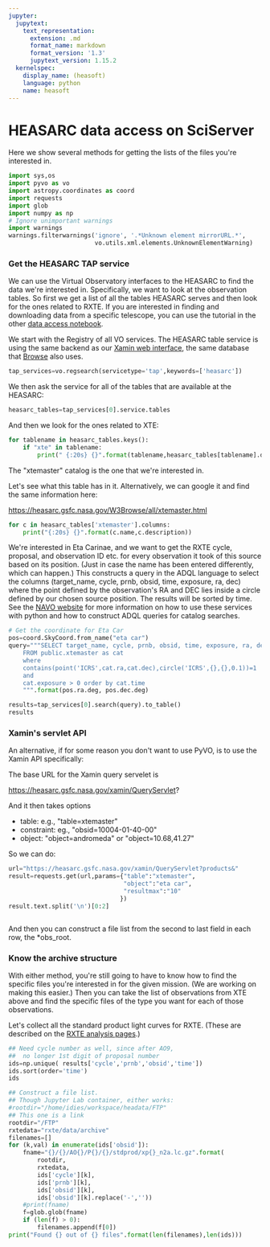 ```yaml
---
jupyter:
  jupytext:
    text_representation:
      extension: .md
      format_name: markdown
      format_version: '1.3'
      jupytext_version: 1.15.2
  kernelspec:
    display_name: (heasoft)
    language: python
    name: heasoft
---
```


# HEASARC data access on SciServer

Here we show several methods for getting the lists of the files you're interested in.  

```python
import sys,os
import pyvo as vo
import astropy.coordinates as coord
import requests
import glob
import numpy as np
# Ignore unimportant warnings
import warnings
warnings.filterwarnings('ignore', '.*Unknown element mirrorURL.*', 
                        vo.utils.xml.elements.UnknownElementWarning)
```

### Get the HEASARC TAP service

We can use the Virtual Observatory interfaces to the HEASARC to find the data we're  interested in.  Specifically, we want to look at the observation tables.  So first we get a list of all the tables HEASARC serves and then look for the ones related to RXTE. If you are interested in finding and downloading data from a specific telescope, you can use the tutorial in the other [data access notebook](data_find_download.ipynb).

We start with the Registry of all VO services.  The HEASARC table service is using the same backend as our [Xamin web interface](https://heasarc.gsfc.nasa.gov/xamin/), the same database that [Browse](https://heasarc.gsfc.nasa.gov/cgi-bin/W3Browse/w3browse.pl) also uses.  

```python
tap_services=vo.regsearch(servicetype='tap',keywords=['heasarc'])
```

We then ask the service for all of the tables that are available at the HEASARC:

```python
heasarc_tables=tap_services[0].service.tables
```

And then we look for the ones related to XTE:

```python
for tablename in heasarc_tables.keys():
    if "xte" in tablename:  
        print(" {:20s} {}".format(tablename,heasarc_tables[tablename].description))

```

The "xtemaster" catalog is the one that we're interested in.  

Let's see what this table has in it.  Alternatively, we can google it and find the same information here:

https://heasarc.gsfc.nasa.gov/W3Browse/all/xtemaster.html


```python
for c in heasarc_tables['xtemaster'].columns:
    print("{:20s} {}".format(c.name,c.description))
```

We're interested in Eta Carinae, and we want to get the RXTE cycle, proposal, and observation ID etc. for every observation it took of this source based on its position.  (Just in case the name has been entered differently, which can happen.)  This constructs a query in the ADQL language to select the columns (target_name, cycle, prnb, obsid, time, exposure, ra, dec) where the point defined by the observation's RA and DEC lies inside a circle defined by our chosen source position.  The results will be sorted by time.  See the [NAVO website](https://heasarc.gsfc.nasa.gov/vo/summary/python.html) for more information on how to use these services with python and how to construct ADQL queries for catalog searches.

```python
# Get the coordinate for Eta Car
pos=coord.SkyCoord.from_name("eta car")
query="""SELECT target_name, cycle, prnb, obsid, time, exposure, ra, dec 
    FROM public.xtemaster as cat 
    where 
    contains(point('ICRS',cat.ra,cat.dec),circle('ICRS',{},{},0.1))=1 
    and 
    cat.exposure > 0 order by cat.time
    """.format(pos.ra.deg, pos.dec.deg)
```

```python
results=tap_services[0].search(query).to_table()
results
```

###  Xamin's servlet API 


An alternative, if for some reason you don't want to use PyVO, is to use the Xamin API specifically:

The base URL for the Xamin query servelet is 

 https://heasarc.gsfc.nasa.gov/xamin/QueryServlet?
 
 And it then takes options
 * table:  e.g., "table=xtemaster"
 * constraint:   eg., "obsid=10004-01-40-00"
 * object:  "object=andromeda" or "object=10.68,41.27"
  
 So we can do:

```python
url="https://heasarc.gsfc.nasa.gov/xamin/QueryServlet?products&"
result=requests.get(url,params={"table":"xtemaster",
                                "object":"eta car",
                                "resultmax":"10"
                               })
result.text.split('\n')[0:2]
```

```python

```

And then you can construct a file list from the second to last field in each row, the *obs_root.  


###  Know the archive structure

With either method, you're still going to have to know how to find the specific files you're interested in for the given mission.  (We are working on making this easier.)  Then you can take the list of observations from XTE above and find the specific files of the type you want for each of those observations.  

Let's collect all the standard product light curves for RXTE.  (These are described on the [RXTE analysis pages](https://heasarc.gsfc.nasa.gov/docs/xte/recipes/cook_book.html).)

```python
## Need cycle number as well, since after AO9, 
##  no longer 1st digit of proposal number
ids=np.unique( results['cycle','prnb','obsid','time'])
ids.sort(order='time')
ids
```

```python
## Construct a file list.
## Though Jupyter Lab container, either works:
#rootdir="/home/idies/workspace/headata/FTP"
## This one is a link
rootdir="/FTP"
rxtedata="rxte/data/archive"
filenames=[]
for (k,val) in enumerate(ids['obsid']):
    fname="{}/{}/AO{}/P{}/{}/stdprod/xp{}_n2a.lc.gz".format(
        rootdir,
        rxtedata,
        ids['cycle'][k],
        ids['prnb'][k],
        ids['obsid'][k],
        ids['obsid'][k].replace('-',''))
    #print(fname)
    f=glob.glob(fname)
    if (len(f) > 0):
        filenames.append(f[0])
print("Found {} out of {} files".format(len(filenames),len(ids)))
```

```python

```
